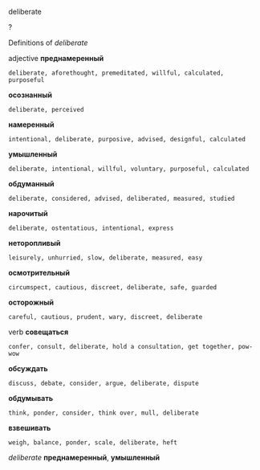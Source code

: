 deliberate

?


Definitions of _deliberate_

adjective
**преднамеренный**

    deliberate, aforethought, premeditated, willful, calculated, purposeful
**осознанный**

    deliberate, perceived
**намеренный**

    intentional, deliberate, purposive, advised, designful, calculated
**умышленный**

    deliberate, intentional, willful, voluntary, purposeful, calculated
**обдуманный**

    deliberate, considered, advised, deliberated, measured, studied
**нарочитый**

    deliberate, ostentatious, intentional, express
**неторопливый**

    leisurely, unhurried, slow, deliberate, measured, easy
**осмотрительный**

    circumspect, cautious, discreet, deliberate, safe, guarded
**осторожный**

    careful, cautious, prudent, wary, discreet, deliberate

verb
**совещаться**

    confer, consult, deliberate, hold a consultation, get together, pow-wow
**обсуждать**

    discuss, debate, consider, argue, deliberate, dispute
**обдумывать**

    think, ponder, consider, think over, mull, deliberate
**взвешивать**

    weigh, balance, ponder, scale, deliberate, heft

_deliberate_
**преднамеренный**, **умышленный**